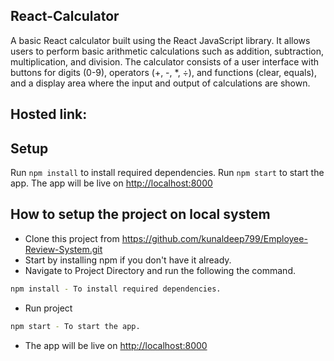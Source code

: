 ## React-Calculator

A basic React calculator built using the React JavaScript library. It allows users to perform basic arithmetic calculations such as addition, subtraction, multiplication, and division. The calculator consists of a user interface with buttons for digits (0-9), operators (+, -, *, ÷), and functions (clear, equals), and a display area where the input and output of calculations are shown.

## Hosted link: 


## Setup

Run `npm install` to install required dependencies.
Run `npm start` to start the app.
The app will be live on [http://localhost:8000](http://localhost:8000)


## How to setup the project on local system
- Clone this project from https://github.com/kunaldeep799/Employee-Review-System.git
- Start by installing npm if you don't have it already.
- Navigate to Project Directory and run the following the command.
```bash
npm install - To install required dependencies.
```
- Run project
```bash
npm start - To start the app.
```
- The app will be live on [http://localhost:8000](http://localhost:8000)
 
